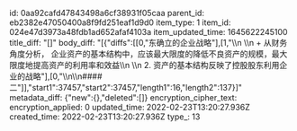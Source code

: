 id: 0aa92cafd47843498a6cf38931f05caa
parent_id: eb2382e47050400a8f9fd251eaf1d9d0
item_type: 1
item_id: 024e47d3973a48fdb1ad652afaf4103a
item_updated_time: 1645622245100
title_diff: "[]"
body_diff: "[{\"diffs\":[[0,\"东确立的企业战略\"],[1,\"\\\n           \\\n           + 从财务角度分析， 企业资产的基本结构中，应该最大限度的降低不良资产的规模，最大限度地提高资产的利用率和效益\\\n        \\\n        2. 资产的基本结构反映了控股股东利用企业的战略\"],[0,\"\\\n\\\n#### 二\"]],\"start1\":37457,\"start2\":37457,\"length1\":16,\"length2\":137}]"
metadata_diff: {"new":{},"deleted":[]}
encryption_cipher_text: 
encryption_applied: 0
updated_time: 2022-02-23T13:20:27.936Z
created_time: 2022-02-23T13:20:27.936Z
type_: 13